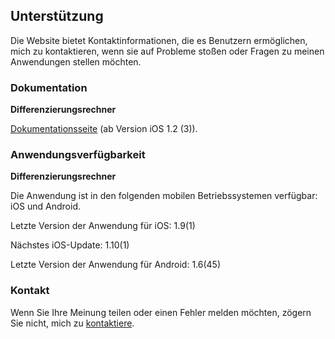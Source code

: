 ## Unterstützung

Die Website bietet Kontaktinformationen, die es Benutzern ermöglichen, mich zu kontaktieren, wenn sie auf Probleme stoßen oder Fragen zu meinen Anwendungen stellen möchten.

### Dokumentation

**Differenzierungsrechner**

[Dokumentationsseite](https://www.taketechease.com/differentiation/differentiation-calculator-de.html) (ab Version iOS 1.2 (3)).

### Anwendungsverfügbarkeit

**Differenzierungsrechner**

  Die Anwendung ist in den folgenden mobilen Betriebssystemen verfügbar: iOS und Android.

  Letzte Version der Anwendung für iOS: 1.9(1)

  Nächstes iOS-Update: 1.10(1)
  
  Letzte Version der Anwendung für Android: 1.6(45)

### Kontakt

Wenn Sie Ihre Meinung teilen oder einen Fehler melden möchten, zögern Sie nicht, mich zu [kontaktiere](mailto:i.d.kosinska@gmail.com).
